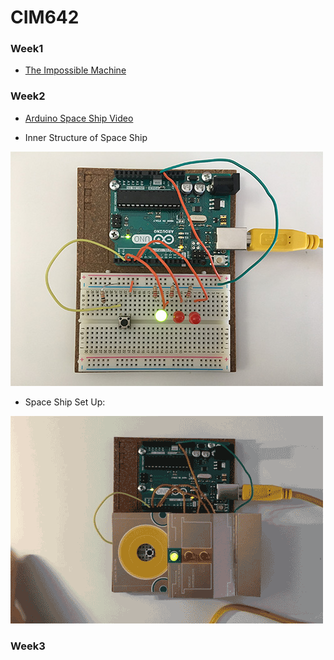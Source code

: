 # CIM642

### Week1
* [The Impossible Machine](https://github.com/yuanfang313/CIM642_Physical_Computing/blob/master/The%20Impossible%20Machine.jpg)


### Week2
* [Arduino Space Ship Video](https://www.youtube.com/watch?v=jytHs_YT814)

* Inner Structure of Space Ship 

![](https://github.com/yuanfang313/CIM642_Physical_Computing/blob/master/Inner%20structure.jpg?raw=true)

* Space Ship Set Up:

![](https://github.com/yuanfang313/CIM642_Physical_Computing/blob/master/spaceship.gif?raw=true)

### Week3


